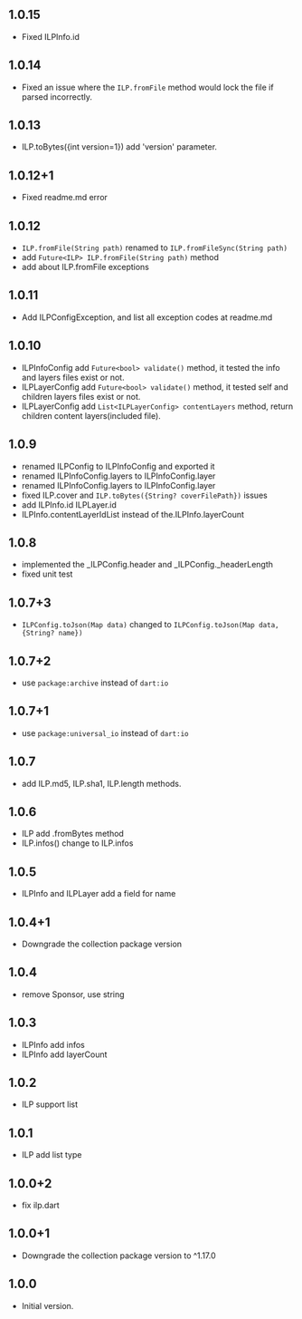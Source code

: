 ## 1.0.15

- Fixed ILPInfo\.id

## 1.0.14

- Fixed an issue where the `ILP.fromFile` method would lock the file if parsed incorrectly.

## 1.0.13

- ILP.toBytes({int version=1}) add 'version' parameter.

## 1.0.12+1

- Fixed readme.md error

## 1.0.12

- `ILP.fromFile(String path)` renamed to `ILP.fromFileSync(String path)`
- add `Future<ILP> ILP.fromFile(String path)` method
- add about ILP.fromFile exceptions

## 1.0.11

- Add ILPConfigException, and list all exception codes at readme.md

## 1.0.10

- ILPInfoConfig add `Future<bool> validate()` method, it tested the info and layers files exist or not.
- ILPLayerConfig add `Future<bool> validate()` method, it tested self and children layers files exist or not.
- ILPLayerConfig add `List<ILPLayerConfig> contentLayers` method, return children content layers(included file).

## 1.0.9

- renamed ILPConfig to ILPInfoConfig and exported it
- renamed ILPInfoConfig\.layers to ILPInfoConfig\.layer
- renamed ILPInfoConfig\.layers to ILPInfoConfig\.layer
- fixed ILP.cover and `ILP.toBytes({String? coverFilePath})` issues
- add ILPInfo\.id ILPLayer\.id
- ILPInfo.contentLayerIdList instead of the.ILPInfo.layerCount

## 1.0.8

- implemented the _ILPConfig\.header and _ILPConfig\._headerLength
- fixed unit test

## 1.0.7+3

- `ILPConfig.toJson(Map data)` changed to `ILPConfig.toJson(Map data, {String? name})`

## 1.0.7+2

- use `package:archive` instead of `dart:io`

## 1.0.7+1

- use `package:universal_io` instead of `dart:io`

## 1.0.7

- add ILP.md5, ILP.sha1, ILP.length methods.

## 1.0.6

- ILP add .fromBytes method
- ILP.infos() change to ILP.infos

## 1.0.5

- ILPInfo and ILPLayer add a field for name

## 1.0.4+1

- Downgrade the collection package version

## 1.0.4

- remove Sponsor, use string

## 1.0.3

- ILPInfo add infos
- ILPInfo add layerCount

## 1.0.2

- ILP support list

## 1.0.1

- ILP add list type

## 1.0.0+2

- fix ilp\.dart

## 1.0.0+1

- Downgrade the collection package version to ^1.17.0

## 1.0.0

- Initial version.
